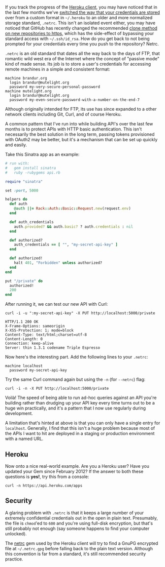 If you track the progress of the [Heroku client](https://github.com/heroku/heroku), you may have noticed that in the last few months we've [switched the way that your credentials are stored](https://github.com/heroku/heroku/blob/master/CHANGELOG#L278) over from a custom format in `~/.heroku` to an older and more normalized storage standard, `.netrc`. This isn't an isolated event either, you may have noticed that GitHub has recently changed the recommended [clone method on new repositories to https](https://github.com/brandur/dummy), which has the side-effect of bypassing your standard access with `~/.ssh/id_rsa`. How do you get back to not being prompted for your credentials every time you push to the repository? Netrc.

`.netrc` is an old standard that dates all the way back to the days of FTP, that romantic wild west era of the Internet where the concept of "passive mode" kind of made sense. Its job is to store a user's credentials for accessing remote machines in a simple and consistent format:

    machine brandur.org
      login brandur@mutelight.org
      password my-very-secure-personal-password
    machine mutelight.org
      login brandur@mutelight.org
      password my-even-secure-password-with-a-number-on-the-end-7

Although originally intended for FTP, its use has since expanded to a other network clients including Git, Curl, and of course Heroku.

A common pattern that I've run into while building API's over the last few months is to protect APIs with HTTP basic authentication. This isn't necessarily the best solution in the long term, passing tokens provisioned with OAuth2 may be better, but it's a mechanism that can be set up quickly and easily.

Take this Sinatra app as an example:

``` ruby
# run with:
#   gem install sinatra
#   ruby -rubygems api.rb

require "sinatra"

set :port, 5000

helpers do
  def auth
    @auth ||= Rack::Auth::Basic::Request.new(request.env)
  end

  def auth_credentials
    auth.provided? && auth.basic? ? auth.credentials : nil
  end

  def authorized?
    auth_credentials == [ "", "my-secret-api-key" ]
  end

  def authorized!
    halt 401, "Forbidden" unless authorized?
  end
end

put "/private" do
  authorized!
  200
end
```

After running it, we can test our new API with Curl:

```
curl -i -u ":my-secret-api-key" -X PUT http://localhost:5000/private

HTTP/1.1 200 OK
X-Frame-Options: sameorigin
X-XSS-Protection: 1; mode=block
Content-Type: text/html;charset=utf-8
Content-Length: 0
Connection: keep-alive
Server: thin 1.3.1 codename Triple Espresso
```

Now here's the interesting part. Add the following lines to your `.netrc`:

```
machine localhost
  password my-secret-api-key
```

Try the same Curl command again but using the `-n` (for `--netrc`) flag:

```
curl -i -n -X PUT http://localhost:5000/private
```

Voilà! The speed of being able to run ad-hoc queries against an API you're building rather than drudging up your API key every time turns out to be a huge win practically, and it's a pattern that I now use regularly during development.

A limitation that's hinted at above is that you can only have a single entry for `localhost`. Generally, I find that this isn't a huge problem because most of the APIs I want to hit are deployed in a staging or production environment with a named URL.

Heroku
------

Now onto a nice real-world example. Are you a Heroku user? Have you updated your Gem since February 2012? If the answer to both these questions is **yes!**, try this from a console:

```
curl -n https://api.heroku.com/apps
```

Security
--------

A glaring problem with `.netrc` is that it keeps a large number of your extremely confidential credentials out in the open in plain text. Presumably, the file is `chmod`'ed to `600` and you're using full-disk encryption, but that's still probably not enough (say someone happens to find your computer unlocked).

The [netrc](https://rubygems.org/gems/netrc) gem used by the Heroku client will try to find a GnuPG encrypted file at `~/.netrc.gpg` before falling back to the plain text version. Although this convention is far from a standard, it's still recommended security practice.

